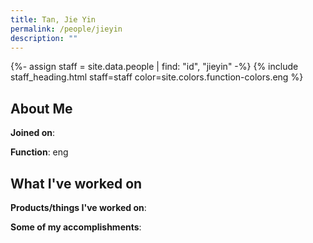 ```yaml
---
title: Tan, Jie Yin
permalink: /people/jieyin
description: ""
---
```


{%- assign staff = site.data.people | find: "id", "jieyin" -%}
{% include staff_heading.html staff=staff color=site.colors.function-colors.eng %}

## About Me

**Joined on**: 

**Function**: eng

## What I've worked on

**Products/things I've worked on**:


**Some of my accomplishments**:

